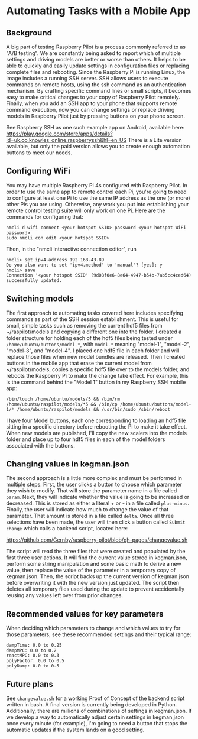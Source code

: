 # Automating Tasks with a Mobile App

## Background

A big part of testing Raspberry Pilot is a process commonly referred to as "A/B testing". We are constantly being asked to report which of multiple settings and driving models are better or worse than others. It helps to be able to quickly and easily update settings in configuration files or replacing complete files and rebooting. Since the Raspberry Pi is running Linux, the image includes a running SSH server. SSH allows users to execute commands on remote hosts, using the ssh command as an authentication mechanism. By crafting specific command lines or small scripts, it becomes easy to make critical changes to your copy of Raspberry Pilot remotely. Finally, when you add an SSH app to your phone that supports remote command execution, now you can change settings or replace driving models in Raspberry Pilot just by pressing buttons on your phone screen.

See Raspberry SSH as one such example app on Android, available here: https://play.google.com/store/apps/details?id=uk.co.knowles_online.raspberryssh&hl=en_US There is a Lite version available, but only the paid version allows you to create enough automation buttons to meet our needs.

## Configuring WiFi

You may have multiple Raspberry Pi 4s configured with Raspberry Pilot. In order to use the same app to remote control each Pi, you're going to need to configure at least one Pi to use the same IP address as the one (or more) other Pis you are using. Otherwise, any work you put into establishing your remote control testing suite will only work on one Pi. Here are the commands for configuring that:

    nmcli d wifi connect <your hotspot SSID> password <your hotspot WiFi password>
    sudo nmcli con edit <your hotspot SSID>

Then, in the "nmcli interactive connection editor", run

    nmcli> set ipv4.address 192.168.43.89
    Do you also want to set 'ipv4.method' to 'manual'? [yes]: y
    nmcli> save
    Connection '<your hotspot SSID' (9d08f0e6-8e64-4947-b54b-7ab5cc4ced64) successfully updated.

## Switching models

The first approach to automating tasks covered here includes specifying commands as part of the SSH session establishment. This is useful for small, simple tasks such as removing the current hdf5 files from ~/raspilot/models and copying a different one into the folder. I created a folder structure for holding each of the hdf5 files being tested under `/home/ubuntu/buttons/model-*`, with `model-*` meaning "model-1", "model-2", "model-3", and "model-4". I placed one hdf5 file in each folder and will replace those files when new model bundles are released. Then I created buttons in the mobile app that erase the current model from ~/raspilot/models, copies a specific hdf5 file over to the models folder, and reboots the Raspberry Pi to make the change take effect. For example, this is the command behind the "Model 1" button in my Raspberry SSH mobile app:

`/bin/touch /home/ubuntu/models/5 && /bin/rm /home/ubuntu/raspilot/models/*5 && /bin/cp /home/ubuntu/buttons/model-1/* /home/ubuntu/raspilot/models && /usr/bin/sudo /sbin/reboot`

I have four Model buttons, each one corresponding to loading an hdf5 file sitting in a specific directory before rebooting the Pi to make it take effect. When new models are published, I'll copy the new scalers into the models folder and place up to four hdf5 files in each of the model folders associated with the buttons.

## Changing values in kegman.json

The second approach is a little more complex and must be performed in multiple steps. First, the user clicks a button to choose which parameter they wish to modify. That will store the parameter name in a file called `param`. Next, they will indicate whether the value is going to be increased or decreased. This is stored as either a literal + or - in a file called `plus-minus`. Finally, the user will indicate how much to change the value of that parameter. That amount is stored in a file called `delta`. Once all three selections have been made, the user will then click a button called `Submit change` which calls a backend script, located here:

https://github.com/Gernby/raspberry-pilot/blob/gh-pages/changevalue.sh

The script will read the three files that were created and populated by the first three user actions. It will find the current value stored in kegman.json, perform some string manipulation and some basic math to derive a new value, then replace the value of the parameter in a temporary copy of kegman.json. Then, the script backs up the current version of kegman.json before overwriting it with the new version just updated. The script then deletes all temporary files used during the update to prevent accidentally reusing any values left over from prior changes.

## Recommended values for key parameters

When deciding which parameters to change and which values to try for those parameters, see these recommended settings and their typical range:

```
dampTime: 0.0 to 0.25
dampMPC: 0.0 to 0.2
reactMPC: 0.0 to 0.3
polyFactor: 0.0 to 0.5
polyDamp: 0.0 to 0.5
```
## Future plans

See `changevalue.sh` for a working Proof of Concept of the backend script written in bash. A final version is currently being developed in Python. Additionally, there are millions of combinations of settings in kegman.json. If we develop a way to automatically adjust certain settings in kegman.json once every minute (for example), I'm going to need a button that stops the automatic updates if the system lands on a good setting.
